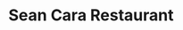 ---
title: "Sean Cara Restaurant"
address: "Dolans Pub and Restaurant, Dock Road, Limerick City, Co. Limerick"
tel: "+353 (0)61 31 4483"
county: "Limerick"
category: "Pubs"
type: "Content"
lat: "52.65883255004883"
lng: "-8.638216018676758"
---